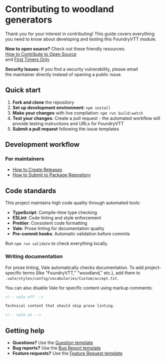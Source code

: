 # Contributing to woodland generators

Thank you for your interest in contributing! This guide covers everything you
need to know about developing and testing this FoundryVTT module.

**New to open source?** Check out these friendly resources:  
[How to Contribute to Open Source](https://opensource.guide/how-to-contribute/)  
and [First Timers Only](http://www.firsttimersonly.com/)

**Security Issues:** If you find a security vulnerability, please email  
the maintainer directly instead of opening a public issue.

## Quick start

1. **Fork and clone** the repository
2. **Set up development environment**: `npm install`
3. **Make your changes** with live compilation: `npm run build:watch`
4. **Test your changes**: Create a pull request - the automated workflow will  
   provide testing instructions and URLs for FoundryVTT
5. **Submit a pull request** following the issue templates

## Development workflow

### For maintainers

- [How to Create Releases](docs/how-to-create-releases.md)
- [How to Submit to Package Repository](docs/how-to-submit-to-package-repository.md)

## Code standards

This project maintains high code quality through automated tools:

- **TypeScript**: Compile-time type checking
- **ESLint**: Code linting and style enforcement
- **Prettier**: Consistent code formatting
- **Vale**: Prose linting for documentation quality
- **Pre-commit hooks**: Automatic validation before commits

Run `npm run validate` to check everything locally.

### Writing documentation

For prose linting, Vale automatically checks documentation. To add
project-specific terms (like "FoundryVTT," "woodland," etc.), add them to
`.vale/styles/config/vocabularies/Custom/accept.txt`.

You can also disable Vale for specific content using markup comments:

```markdown
<!-- vale off -->

Technical content that should skip prose linting.

<!-- vale on -->
```

## Getting help

- **Questions?** Use the [Question template][question-template]
- **Bug reports?** Use the [Bug Report template][bug-template]
- **Feature requests?** Use the [Feature Request template][feature-template]

[question-template]:
  https://github.com/alunduil/woodland-generators/issues/new?template=question.yml
[bug-template]:
  https://github.com/alunduil/woodland-generators/issues/new?template=bug_report.yml
[feature-template]:
  https://github.com/alunduil/woodland-generators/issues/new?template=feature_request.yml
